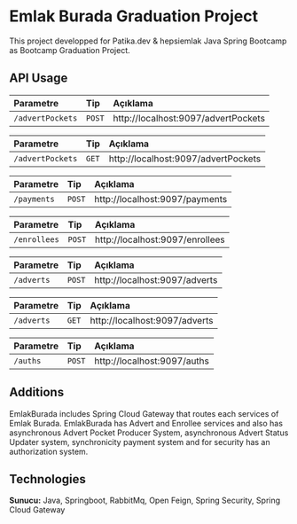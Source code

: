 
# Emlak Burada Graduation Project


This project developped for Patika.dev & hepsiemlak Java Spring Bootcamp as Bootcamp Graduation Project.
## API Usage







| Parametre | Tip     | Açıklama                       |
| :-------- | :------- | :-------------------------------- |
| `/advertPockets`     | `POST` | http://localhost:9097/advertPockets |

| Parametre | Tip     | Açıklama                       |
| :-------- | :------- | :-------------------------------- |
| `/advertPockets`      | `GET`| http://localhost:9097/advertPockets |

| Parametre | Tip     | Açıklama                       |
| :-------- | :------- | :-------------------------------- |
| `/payments`      | `POST`| http://localhost:9097/payments |

| Parametre | Tip     | Açıklama                       |
| :-------- | :-------| :-------------------------------- |
| `/enrollees`      | `POST` | http://localhost:9097/enrollees |

| Parametre | Tip     | Açıklama                       |
| :-------- | :------- | :-------------------------------- |
| `/adverts`      | `POST` | http://localhost:9097/adverts |

| Parametre | Tip     | Açıklama                       |
| :-------- | :-------| :-------------------------------- |
| `/adverts`      | `GET`| http://localhost:9097/adverts |


| Parametre | Tip     | Açıklama                |
| :-------- | :------- | :------------------------- |
| `/auths` | `POST` | http://localhost:9097/auths |




  
## Additions
EmlakBurada includes Spring Cloud Gateway that routes each services of Emlak Burada. EmlakBurada has Advert and Enrollee services and also has asynchronous Advert Pocket Producer System, asynchronous Advert Status Updater system, synchronicity payment system and for security has an authorization system.
  
## Technologies



**Sunucu:** Java, Springboot, RabbitMq, Open Feign, Spring Security, Spring Cloud Gateway

  
  

  


  
